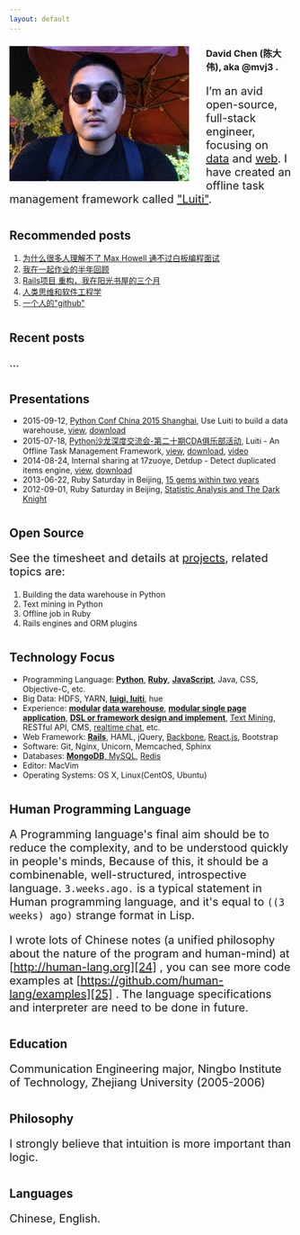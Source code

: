 ```yaml
---
layout: default
---
```



<style>
p { /* introduction */
  font-size: 20px;
}
h2 { /* sub section */
  margin-top: 40px;
}

p ol li a {
  font-size: 16px;
}
</style>

<div>
  <div align="center" style="float:left; margin-right:30px;">
    <img src="/images/mvj3/mvj3_wear_sungclasses_20150526.jpg" alt="mvj3_wear_sunglasses_20150526" height="240px" width="320px">
    <!-- <img src="/images/mvj3/thumb_linkedin_avatar_with_python_1024.jpg" alt="thumb_linkedin_avatar_with_python_1024" height="256px" width="256px"> -->
  </div>
  <p id="self_introduction_beside_avatar" style="padding-top:0px;"><h3 id="david-chen--aka-mvj3-"><strong>David Chen</strong> (陈大伟), aka <strong>@mvj3</strong> .</h3><p class="text"></p><p>I’m an avid open-source, full-stack engineer, focusing on <a href="/projects/#building-the-data-warehouse-in-python-07-2014-present-">data</a> and <a href="/projects/#rails-engine-or-related-05-2013-12-2013-">web</a>. I have created an offline task management framework called <a href="https://github.com/luiti/luiti">"Luiti"</a>.</p><p></p></p>
  <div class="clearfix"></div>
</div>


Recommended posts
------------------------------------------------
1. [为什么很多人理解不了 Max Howell 通不过白板编程面试][9]
2. [我在一起作业的半年回顾][10]
3. [Rails项目 重构，我在阳光书屋的三个月][11]
4. [人类思维和软件工程学][12]
5. [一个人的"github"][13]


Recent posts
------------------------------------------------
...


Presentations
------------------------------------------------
* 2015-09-12, [Python Conf China 2015 Shanghai][21], Use Luiti to build a data warehouse, [view][22], [download][23]
* 2015-07-18, [Python沙龙深度交流会-第二十期CDA俱乐部活动][3], Luiti - An Offline Task Management Framework, [view][4], [download][2], [video][20]
* 2014-08-24, Internal sharing at 17zuoye, Detdup - Detect duplicated items engine, [view][5], [download][1]
* 2013-06-22, Ruby Saturday in Beijing, [15 gems within two years](http://ruby-china.org/topics/11806)
* 2012-09-01, Ruby Saturday in Beijing, [Statistic Analysis and The Dark Knight](/statistics-analytics-and-dark-knight)

Open Source
------------------------------------------------
See the timesheet and details at [projects](/projects/), related topics are:

1. Building the data warehouse in Python
2. Text mining in Python
3. Offline job in Ruby
4. Rails engines and ORM plugins

Technology Focus
------------------------------------------------
* Programming Language: **[Python][6]**, **[Ruby][7]**, **[JavaScript][14]**, Java, CSS, Objective-C, etc.
* Big Data: HDFS, YARN, **[luigi, luiti][8]**, hue
* Experience: **[modular][8]  [data warehouse][15]**, **[modular single page application][13]**, **[DSL or framework design and implement][17]**, [Text Mining][26], RESTful API, CMS, [realtime chat][16], etc.
* Web Framework: **[Rails][7]**, HAML, jQuery, [Backbone][19], [React.js][18], Bootstrap
* Software: Git, Nginx, Unicorn, Memcached, Sphinx
* Databases: [**MongoDB**, MySQL][17], [Redis][16]
* Editor: MacVim
* Operating Systems: OS X, Linux(CentOS, Ubuntu)

Human Programming Language
------------------------------------------------
A Programming language's final aim should be to reduce the complexity, and to be understood quickly in people's minds,
Because of this, it should be a combinenable, well-structured, introspective language.
`3.weeks.ago.` is a typical statement in Human programming language, and
it's equal to `((3 weeks) ago)` strange format in Lisp.

I wrote lots of Chinese notes (a unified philosophy about the nature of the program and human-mind) at [http://human-lang.org][24] , you can see more code examples at [https://github.com/human-lang/examples][25] .
The language specifications and interpreter are need to be done in future.


Education
------------------------------------------------
Communication Engineering major, Ningbo Institute of Technology, Zhejiang University (2005-2006)


Philosophy
------------------------------------------------
<!--
The slave of material, the servant of fashion, the king of the inner, and the God of art.

Chinese version: 物质的奴隶，时尚的仆人，内在的国王，艺术的上帝。
-->

I strongly believe that intuition is more important than logic.


Languages
------------------------------------------------
Chinese, English.


[1]: https://github.com/mvj3/mvj3.github.io/raw/master/pdfs/detdup%20-%20Detect%20duplicated%20items%20engine.pdf
[2]: https://github.com/mvj3/mvj3.github.io/raw/master/pdfs/Luiti%20-%20An%20Offline%20Task%20Management%20Framework.pdf
[3]: http://bbs.pinggu.org/thread-3815359-1-1.html
[4]: https://speakerdeck.com/mvj3/luiti-an-offline-task-management-framework
[5]: https://speakerdeck.com/mvj3/detdup-detect-duplicated-items-engine
[6]: /projects/#building-the-data-warehouse-in-python-07-2014-present-
[7]: /projects/#rails-engine-or-related-05-2013-12-2013-
[8]:  https://luiti.github.io
[9]: /2015/06/22/why-most-of-people-cant-understand-Max-Howell-cant-pass-whiteboard-coding-test
[10]: /2014/09/21/half-year-review-at-17zuoye
[11]: /2013/12/16/refectoring-code-at-sunshine-library-in-three-months
[12]: /2013/12/15/human-mind-and-software-engineering
[13]: /2013/08/04/a-man-github
[14]: /projects/#some-javascript-stuffs-03-2014-05-2015-
[15]: /projects/#offline-job-in-ruby-08-2011-12-2013-
[16]: https://github.com/mvj3/faye-online
[17]: https://github.com/mvj3/statlysis
[18]: https://github.com/Luiti/luiti/tree/master/luiti/webui
[19]: https://github.com/eoecn/qa-rails/blob/eoecn/app/assets/javascripts/qa-rails.js#L30
[20]: http://v.youku.com/v_show/id_XMTI5MjE1MTA4NA==.html?f=25942084
[21]: http://cn.pycon.org/2015/shanghai.html
[22]: http://luiti.github.io/talks/Python-Conf-2015-Shanghai.html
[23]: https://github.com/Luiti/luiti.github.io/raw/master/talks/Luiti-Python-China-2015.pdf
[24]: http://human-lang.org
[25]: https://github.com/human-lang/examples
[26]: /projects/#text-mining-in-python-06-2014-05-2015-



<script src="{{ "/bower_components/underscore/underscore-min.js" | prepend: site.baseurl }}" type="text/javascript"></script>

<script>
$(document).ready(function() {
  // $("#self_introduction_beside_avatar").html([$("#david-chen--aka-mvj3-"), $(".footer_intro").find("p")]);

  // render recent posts.
  var recent_posts_header = $("#recent-posts");
  var recent_posts_dom = recent_posts_header.next("p");

  var li_template = _.template(""
    + "<li>"
    + "  <a href='<%= link %>'><%= title %></a>"
    + "</li>"
  );
  var posts_template = function(posts) {
    var lis = _.map(posts, function(post) {
      return li_template(post);
    });
    return "<ol>"
      + lis.join("")
      + "</ol>";
  };

  $.ajax({
      type: "GET",
      url: "/feed.xml",
      dataType: "xml",
      success: function (xml) {
          console.log("[load posts xml]", xml);

          var posts = _.map($(xml).find("item"), function(item) {
            var item = $(item);
            return {
              "title": item.find("title").text(),
              "link":  item.find("link").text(),
            };
          });

          var recent_posts_str = posts_template(posts.slice(0, 5));
          recent_posts_dom.html(recent_posts_str);
      }
  });

  recent_posts_header.html(recent_posts_header.text() + "   <a href='/blog' style='font-size:14px;'>(See more ...)</a>");
});
</script>
